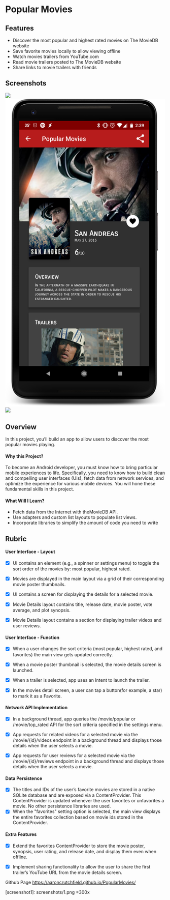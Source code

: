 # Popular Movies

## Features
* Discover the most popular and highest rated movies on The MovieDB website
* Save favorite movies locally to allow viewing offline
* Watch movies trailers from YouTube.com
* Read movie trailers posted to The MovieDB website
* Share links to movie trailers with friends

## Screenshots
![](screenshots/1.png)
![](screenshots/2.png)
![](screenshots/3.png)

## Overview
In this project, you’ll build an app to allow users to discover the most popular movies playing.

#### Why this Project?
To become an Android developer, you must know how to bring particular mobile experiences to life. Specifically, you need to know how to build clean and compelling user interfaces (UIs), fetch data from network services, and optimize the experience for various mobile devices. You will hone these fundamental skills in this project.

#### What Will I Learn?
* Fetch data from the Internet with theMovieDB API.
* Use adapters and custom list layouts to populate list views.
* Incorporate libraries to simplify the amount of code you need to write

## Rubric

#### User Interface - Layout
- [x] UI contains an element (e.g., a spinner or settings menu) to toggle the sort order of the movies by: most popular, highest rated.
- [x] Movies are displayed in the main layout via a grid of their corresponding movie poster thumbnails.
- [x] UI contains a screen for displaying the details for a selected movie.
- [x] Movie Details layout contains title, release date, movie poster, vote average, and plot synopsis.
- [x] Movie Details layout contains a section for displaying trailer videos and user reviews.


#### User Interface - Function
- [x] When a user changes the sort criteria (most popular, highest rated, and favorites) the main view gets updated correctly.
- [x] When a movie poster thumbnail is selected, the movie details screen is launched.
- [x] When a trailer is selected, app uses an Intent to launch the trailer.
- [x] In the movies detail screen, a user can tap a button(for example, a star) to mark it as a Favorite.


#### Network API Implementation
- [x] In a background thread, app queries the /movie/popular or /movie/top_rated API for the sort criteria specified in the settings menu.
- [x] App requests for related videos for a selected movie via the /movie/{id}/videos endpoint in a background thread and displays those details when the user selects a movie.
- [x] App requests for user reviews for a selected movie via the /movie/{id}/reviews endpoint in a background thread and displays those details when the user selects a movie.


#### Data Persistence
- [x] The titles and IDs of the user’s favorite movies are stored in a native SQLite database and are exposed via a ContentProvider. This ContentProvider is updated whenever the user favorites or unfavorites a movie. No other persistence libraries are used.
- [x] When the "favorites" setting option is selected, the main view displays the entire favorites collection based on movie ids stored in the ContentProvider.

#### Extra Features
- [x] Extend the favorites ContentProvider to store the movie poster, synopsis, user rating, and release date, and display them even when offline.
- [x] Implement sharing functionality to allow the user to share the first trailer’s YouTube URL from the movie details screen.


Github Page
https://aaroncrutchfield.github.io/PopularMovies/

[screenshot1]: screenshots/1.png =300x
